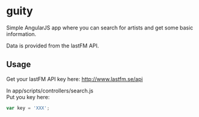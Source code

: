 guity
=====

Simple AngularJS app where you can search for artists and get some basic information.

Data is provided from the lastFM API.

## Usage
Get your lastFM API key here: http://www.lastfm.se/api

In app/scripts/controllers/search.js<br>
Put you key here:
```javascript
var key = 'XXX';
````
